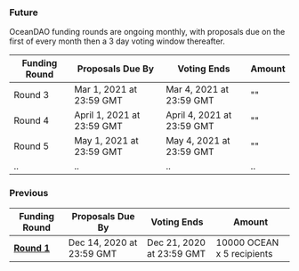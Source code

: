 ### Future

OceanDAO funding rounds are ongoing monthly, with proposals due on the first of every month then a 3 day voting window thereafter.

| **Funding Round**              | **Proposals Due By**      | **Voting Ends**           | **Amount**                 |
| --                             | --                        | --                        |  --                        |
| Round 3                        | Mar 1, 2021 at 23:59 GMT  | Mar 4, 2021 at 23:59 GMT  | ""                         |
| Round 4                        | April 1, 2021 at 23:59 GMT  | April 4, 2021 at 23:59 GMT  | ""                         |
| Round 5                        | May 1, 2021 at 23:59 GMT  | May 4, 2021 at 23:59 GMT  | ""                         |
| ..                             | ..                        | ..                        | ..                         |


### Previous
| **Funding Round**              | **Proposals Due By**      | **Voting Ends**           | **Amount**                 |
| --                             | --                        | --                        |  --                        |
| **[Round 1](Funding-Round-1)** | Dec 14, 2020 at 23:59 GMT | Dec 21, 2020 at 23:59 GMT | 10000 OCEAN x 5 recipients |
